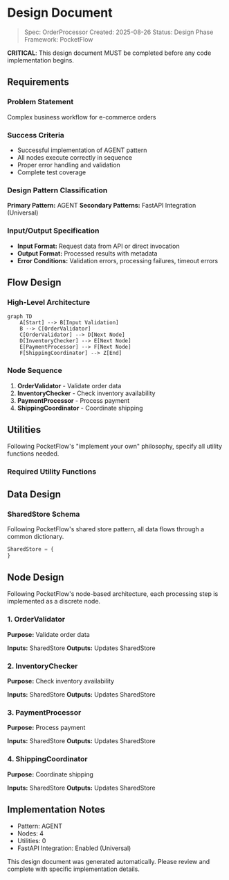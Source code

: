 # Design Document

> Spec: OrderProcessor
> Created: 2025-08-26
> Status: Design Phase
> Framework: PocketFlow

**CRITICAL**: This design document MUST be completed before any code implementation begins.

## Requirements

### Problem Statement
Complex business workflow for e-commerce orders

### Success Criteria
- Successful implementation of AGENT pattern
- All nodes execute correctly in sequence
- Proper error handling and validation
- Complete test coverage

### Design Pattern Classification
**Primary Pattern:** AGENT
**Secondary Patterns:** FastAPI Integration (Universal)

### Input/Output Specification
- **Input Format:** Request data from API or direct invocation
- **Output Format:** Processed results with metadata
- **Error Conditions:** Validation errors, processing failures, timeout errors

## Flow Design

### High-Level Architecture
```mermaid
graph TD
    A[Start] --> B[Input Validation]
    B --> C[OrderValidator]
    C[OrderValidator] --> D[Next Node]
    D[InventoryChecker] --> E[Next Node]
    E[PaymentProcessor] --> F[Next Node]
    F[ShippingCoordinator] --> Z[End]
```

### Node Sequence
1. **OrderValidator** - Validate order data
2. **InventoryChecker** - Check inventory availability
3. **PaymentProcessor** - Process payment
4. **ShippingCoordinator** - Coordinate shipping

## Utilities

Following PocketFlow's "implement your own" philosophy, specify all utility functions needed.

### Required Utility Functions


## Data Design

### SharedStore Schema
Following PocketFlow's shared store pattern, all data flows through a common dictionary.

```python
SharedStore = {
}
```

## Node Design

Following PocketFlow's node-based architecture, each processing step is implemented as a discrete node.

### 1. OrderValidator
**Purpose:** Validate order data

**Inputs:** SharedStore
**Outputs:** Updates SharedStore

### 2. InventoryChecker
**Purpose:** Check inventory availability

**Inputs:** SharedStore
**Outputs:** Updates SharedStore

### 3. PaymentProcessor
**Purpose:** Process payment

**Inputs:** SharedStore
**Outputs:** Updates SharedStore

### 4. ShippingCoordinator
**Purpose:** Coordinate shipping

**Inputs:** SharedStore
**Outputs:** Updates SharedStore


## Implementation Notes

- Pattern: AGENT
- Nodes: 4
- Utilities: 0
- FastAPI Integration: Enabled (Universal)

This design document was generated automatically. Please review and complete with specific implementation details.